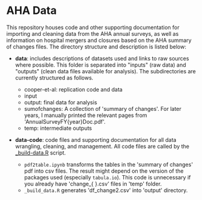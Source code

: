 # AHA Data

This repository houses code and other supporting documentation for importing and cleaning data from the AHA annual surveys, as well as information on hospital mergers and closures based on the AHA summary of changes files. The directory structure and description is listed below:

- **data**: includes descriptions of datasets used and links to raw sources where possible. This folder is separated into "inputs" (raw data) and "outputs" (clean data files available for analysis). The subdirectories are currently structured as follows.
    - cooper-et-al: replication code and data
    - input
    - output: final data for analysis
    - sumofchanges: A collection of 'summary of changes'. For later years, I manually printed the relevant pages from 'AnnualSurveyFY{year}Doc.pdf'.
    - temp: intermediate outputs

- **data-code**: code files and supporting documentation for all data wrangling, cleaning, and management. All code files are called by the [_build-data.R](data-code/_build-data.R) script.
    - `pdf2table.ipynb` transforms the tables in the 'summary of changes' pdf into csv files. The result might depend on the version of the packages used (especially `tabula.io`). This code is unnecessary if you already have 'change_{ }.csv' files in 'temp' folder.
    - `_build_data.R` generates 'df_change2.csv' into 'output' directory.
